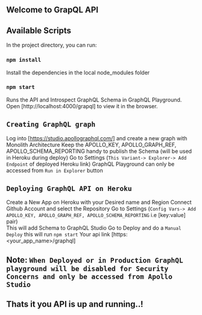 ## Welcome to GrapQL API

## Available Scripts

In the project directory, you can run:

### `npm install`

Install the dependencies in the local node_modules folder

### `npm start`

Runs the API and Introspect GraphQL Schema in GraphQL Playground.
Open [http://localhost:4000/grapql] to view it in the browser.

## `Creating GraphQL graph`

Log into [https://studio.apollographql.com/] and create a new graph with Monolith Architecture
Keep the APOLLO_KEY, APOLLO_GRAPH_REF, APOLLO_SCHEMA_REPORTING handy to publish the Schema (will be used in Heroku during deploy)
Go to Settings (`This Variant-> Explorer-> Add Endpoint` of deployed Heroku link)
GraphQL Playground can only be accessed from `Run in Explorer` button

## `Deploying GraphQL API on Heroku`

Create a New App on Heroku with your Desired name and Region
Connect Github Account and select the Repository
Go to Settings (`Config Vars-> Add APOLLO_KEY, APOLLO_GRAPH_REF, APOLLO_SCHEMA_REPORTING` i.e [key:value] pair)</br>
This will add Schema to GraphQL Studio
Go to Deploy and do a `Manual Deploy` this will run `npm start`
Your api link [https:<your_app_name>/graphql]

## Note: `When Deployed or in Production GraphQL playground will be disabled for Security Concerns and only be accessed from Apollo Studio`

## Thats it you API is up and running..!

